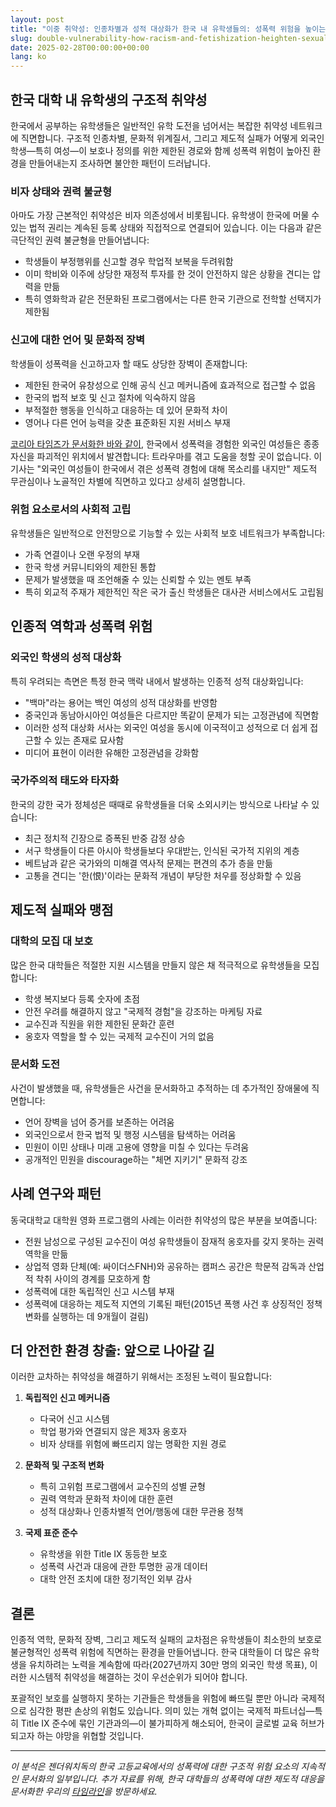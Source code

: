 ```yaml
---
layout: post
title: "이중 취약성: 인종차별과 성적 대상화가 한국 내 유학생들의: 성폭력 위험을 높이는 방식"
slug: double-vulnerability-how-racism-and-fetishization-heighten-sexual-violence-risks-for-international-students-in-korea-ko
date: 2025-02-28T00:00:00+00:00
lang: ko
---
```


## 한국 대학 내 유학생의 구조적 취약성

한국에서 공부하는 유학생들은 일반적인 유학 도전을 넘어서는 복잡한 취약성 네트워크에 직면합니다. 구조적 인종차별, 문화적 위계질서, 그리고 제도적 실패가 어떻게 외국인 학생—특히 여성—이 보호나 정의를 위한 제한된 경로와 함께 성폭력 위험이 높아진 환경을 만들어내는지 조사하면 불안한 패턴이 드러납니다.

### 비자 상태와 권력 불균형

아마도 가장 근본적인 취약성은 비자 의존성에서 비롯됩니다. 유학생이 한국에 머물 수 있는 법적 권리는 계속된 등록 상태와 직접적으로 연결되어 있습니다. 이는 다음과 같은 극단적인 권력 불균형을 만들어냅니다:

- 학생들이 부정행위를 신고할 경우 학업적 보복을 두려워함
- 이미 학비와 이주에 상당한 재정적 투자를 한 것이 안전하지 않은 상황을 견디는 압력을 만듦
- 특히 영화학과 같은 전문화된 프로그램에서는 다른 한국 기관으로 전학할 선택지가 제한됨

### 신고에 대한 언어 및 문화적 장벽

학생들이 성폭력을 신고하고자 할 때도 상당한 장벽이 존재합니다:

- 제한된 한국어 유창성으로 인해 공식 신고 메커니즘에 효과적으로 접근할 수 없음
- 한국의 법적 보호 및 신고 절차에 익숙하지 않음
- 부적절한 행동을 인식하고 대응하는 데 있어 문화적 차이
- 영어나 다른 언어 능력을 갖춘 표준화된 지원 서비스 부재

[코리아 타임즈가 문서화한 바와 같이](https://www.koreatimes.co.kr/video/news/20220114/raped-assaulted-nowhere-to-find-help-foreign-women-speak-out-about-their-experiences-of-sexual-violence-in-korea), 한국에서 성폭력을 경험한 외국인 여성들은 종종 자신을 파괴적인 위치에서 발견합니다: 트라우마를 겪고 도움을 청할 곳이 없습니다. 이 기사는 "외국인 여성들이 한국에서 겪은 성폭력 경험에 대해 목소리를 내지만" 제도적 무관심이나 노골적인 차별에 직면하고 있다고 상세히 설명합니다.

### 위험 요소로서의 사회적 고립

유학생들은 일반적으로 안전망으로 기능할 수 있는 사회적 보호 네트워크가 부족합니다:

- 가족 연결이나 오랜 우정의 부재
- 한국 학생 커뮤니티와의 제한된 통합
- 문제가 발생했을 때 조언해줄 수 있는 신뢰할 수 있는 멘토 부족
- 특히 외교적 주재가 제한적인 작은 국가 출신 학생들은 대사관 서비스에서도 고립됨

## 인종적 역학과 성폭력 위험

### 외국인 학생의 성적 대상화

특히 우려되는 측면은 특정 한국 맥락 내에서 발생하는 인종적 성적 대상화입니다:

- "백마"라는 용어는 백인 여성의 성적 대상화를 반영함
- 중국인과 동남아시아인 여성들은 다르지만 똑같이 문제가 되는 고정관념에 직면함
- 이러한 성적 대상화 서사는 외국인 여성을 동시에 이국적이고 성적으로 더 쉽게 접근할 수 있는 존재로 묘사함
- 미디어 표현이 이러한 유해한 고정관념을 강화함

### 국가주의적 태도와 타자화

한국의 강한 국가 정체성은 때때로 유학생들을 더욱 소외시키는 방식으로 나타날 수 있습니다:

- 최근 정치적 긴장으로 증폭된 반중 감정 상승
- 서구 학생들이 다른 아시아 학생들보다 우대받는, 인식된 국가적 지위의 계층
- 베트남과 같은 국가와의 미해결 역사적 문제는 편견의 추가 층을 만듦
- 고통을 견디는 '한(恨)'이라는 문화적 개념이 부당한 처우를 정상화할 수 있음

## 제도적 실패와 맹점

### 대학의 모집 대 보호

많은 한국 대학들은 적절한 지원 시스템을 만들지 않은 채 적극적으로 유학생들을 모집합니다:

- 학생 복지보다 등록 숫자에 초점
- 안전 우려를 해결하지 않고 "국제적 경험"을 강조하는 마케팅 자료
- 교수진과 직원을 위한 제한된 문화간 훈련
- 옹호자 역할을 할 수 있는 국제적 교수진이 거의 없음

### 문서화 도전

사건이 발생했을 때, 유학생들은 사건을 문서화하고 추적하는 데 추가적인 장애물에 직면합니다:

- 언어 장벽을 넘어 증거를 보존하는 어려움
- 외국인으로서 한국 법적 및 행정 시스템을 탐색하는 어려움
- 민원이 이민 상태나 미래 고용에 영향을 미칠 수 있다는 두려움
- 공개적인 민원을 discourage하는 "체면 지키기" 문화적 강조

## 사례 연구와 패턴

동국대학교 대학원 영화 프로그램의 사례는 이러한 취약성의 많은 부분을 보여줍니다:

- 전원 남성으로 구성된 교수진이 여성 유학생들이 잠재적 옹호자를 갖지 못하는 권력 역학을 만듦
- 상업적 영화 단체(예: 싸이더스FNH)와 공유하는 캠퍼스 공간은 학문적 감독과 산업적 착취 사이의 경계를 모호하게 함
- 성폭력에 대한 독립적인 신고 시스템 부재
- 성폭력에 대응하는 제도적 지연의 기록된 패턴(2015년 폭행 사건 후 상징적인 정책 변화를 실행하는 데 9개월이 걸림)

## 더 안전한 환경 창출: 앞으로 나아갈 길

이러한 교차하는 취약성을 해결하기 위해서는 조정된 노력이 필요합니다:

1. **독립적인 신고 메커니즘**
   - 다국어 신고 시스템
   - 학업 평가와 연결되지 않은 제3자 옹호자
   - 비자 상태를 위험에 빠뜨리지 않는 명확한 지원 경로

2. **문화적 및 구조적 변화**
   - 특히 고위험 프로그램에서 교수진의 성별 균형
   - 권력 역학과 문화적 차이에 대한 훈련
   - 성적 대상화나 인종차별적 언어/행동에 대한 무관용 정책

3. **국제 표준 준수**
   - 유학생을 위한 Title IX 동등한 보호
   - 성폭력 사건과 대응에 관한 투명한 공개 데이터
   - 대학 안전 조치에 대한 정기적인 외부 감사

## 결론

인종적 역학, 문화적 장벽, 그리고 제도적 실패의 교차점은 유학생들이 최소한의 보호로 불균형적인 성폭력 위험에 직면하는 환경을 만들어냅니다. 한국 대학들이 더 많은 유학생을 유치하려는 노력을 계속함에 따라(2027년까지 30만 명의 외국인 학생 목표), 이러한 시스템적 취약성을 해결하는 것이 우선순위가 되어야 합니다.

포괄적인 보호를 실행하지 못하는 기관들은 학생들을 위험에 빠뜨릴 뿐만 아니라 국제적으로 심각한 평판 손상의 위험도 있습니다. 의미 있는 개혁 없이는 국제적 파트너십—특히 Title IX 준수에 묶인 기관과의—이 불가피하게 해소되어, 한국이 글로벌 교육 허브가 되고자 하는 야망을 위협할 것입니다.

---

*이 분석은 젠더워치독의 한국 고등교육에서의 성폭력에 대한 구조적 위험 요소의 지속적인 문서화의 일부입니다. 추가 자료를 위해, 한국 대학들의 성폭력에 대한 제도적 대응을 문서화한 우리의 [타임라인](https://genderwatchdog1.github.io/timeline-website/index.html)을 방문하세요.* 